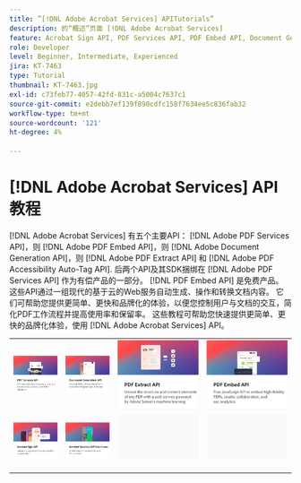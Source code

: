 ```yaml
---
title: ”[!DNL Adobe Acrobat Services] APITutorials”
description: 的“概述”页面 [!DNL Adobe Acrobat Services]
feature: Acrobat Sign API, PDF Services API, PDF Embed API, Document Generation API
role: Developer
level: Beginner, Intermediate, Experienced
jira: KT-7463
type: Tutorial
thumbnail: KT-7463.jpg
exl-id: c73feb77-4057-42fd-831c-a5004c7637c1
source-git-commit: e2debb7ef139f890cdfc158f7634ee5c836fab32
workflow-type: tm+mt
source-wordcount: '121'
ht-degree: 4%

---
```


# [!DNL Adobe Acrobat Services] API教程

[!DNL Adobe Acrobat Services] 有五个主要API： [!DNL Adobe PDF Services API]，则 [!DNL Adobe PDF Embed API]，则 [!DNL Adobe Document Generation API]，则 [!DNL Adobe PDF Extract API] 和 [!DNL Adobe PDF Accessibility Auto-Tag API]. 后两个API及其SDK捆绑在 [!DNL Adobe PDF Services API] 作为有偿产品的一部分。 [!DNL PDF Embed API] 是免费产品。 这些API通过一组现代的基于云的Web服务自动生成、操作和转换文档内容。 它们可帮助您提供更简单、更快和品牌化的体验，以便您控制用户与文档的交互，简化PDF工作流程并提高使用率和保留率。 这些教程可帮助您快速提供更简单、更快的品牌化体验，使用 [!DNL Adobe Acrobat Services] API。

<table style="table-layout:fixed">
<tr>
 <td>
   <a href="pdfservices/overview-pdfservices.md">
      <img alt="PDF Services API" src="assets/pdfservicescard.png" />
   </a>
  </td>
  <td>
   <a href="docgen/overview-docgen.md">
      <img alt="Document Generation API" src="assets/docgencard.png" />
   </a>
  </td>
  <td>
   <a href="pdfextract/overview-extract.md">
      <img alt="PDF提取API" src="assets/pdfextractcard.png" />
   </a>
  </td>
  <td>
   <a href="pdfembed/overview-embed.md">
      <img alt="Adobe PDF Tools API和Java快速入门" src="assets/pdfembedcard.png" />
   </a>
  </td>
</tr>
<tr>
  <td>
   <a href="acrobatsign/overview-sign.md">
      <img alt="Acrobat Sign API" src="assets/acrobatsigncard.png" />
   </a>
  </td>
 <td>
   <a href="usecases/overview-usecases.md">
      <img alt="[!DNL Adobe Acrobat Services] API用例" src="assets/usecasescard.png" />
   </a>
  </td>
  <td>
    <img alt="间隔物" src="assets/GrayBanner_Placeholder.png" />
    <div>
    <br>
  </td>
  <td>
    <img alt="间隔物" src="assets/GrayBanner_Placeholder.png" />
    <div>
    <br>
  </td>
</tr>
</table>
